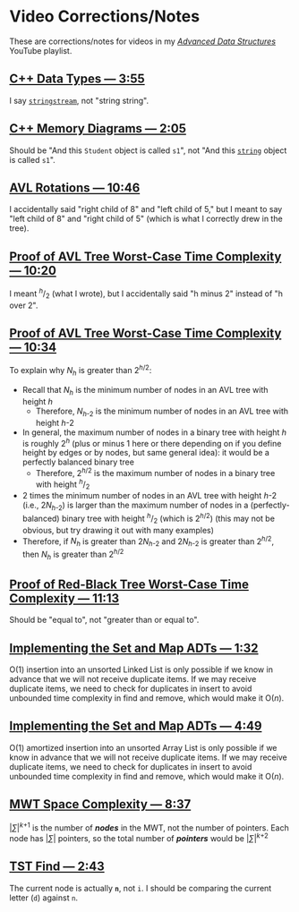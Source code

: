 # Video Corrections/Notes
These are corrections/notes for videos in my [*Advanced Data Structures*](https://www.youtube.com/playlist?list=PLM_KIlU0WoXmkV4QB1Dg8PtJaHTdWHwRS) YouTube playlist.

## [C++ Data Types — 3:55](https://youtu.be/HvMd5G_LAHE?t=235)
I say [`stringstream`](http://www.cplusplus.com/reference/sstream/stringstream/stringstream/), not "string string".

## [C++ Memory Diagrams — 2:05](https://youtu.be/Fv1PmkgQbeU?t=125)
Should be "And this `Student` object is called `s1`", not "And this [`string`](https://www.cplusplus.com/reference/string/string/) object is called `s1`".

## [AVL Rotations — 10:46](https://youtu.be/xzmLuS0ZJmA?t=646)
I accidentally said "right child of 8" and "left child of 5," but I meant to say "left child of 8" and "right child of 5" (which is what I correctly drew in the tree).

## [Proof of AVL Tree Worst-Case Time Complexity — 10:20](https://youtu.be/hUzRX1LzGXI?t=620)
I meant <sup>*h*</sup>/<sub>2</sub> (what I wrote), but I accidentally said "h minus 2" instead of "h over 2".

## [Proof of AVL Tree Worst-Case Time Complexity — 10:34](https://youtu.be/hUzRX1LzGXI?t=634)
To explain why *N<sub>h</sub>* is greater than 2<sup>*h*/2</sup>:
* Recall that *N<sub>h</sub>* is the minimum number of nodes in an AVL tree with height *h*
  * Therefore, *N*<sub>*h*-2</sub> is the minimum number of nodes in an AVL tree with height *h*-2
* In general, the maximum number of nodes in a binary tree with height *h* is roughly 2<sup>*h*</sup> (plus or minus 1 here or there depending on if you define height by edges or by nodes, but same general idea): it would be a perfectly balanced binary tree
  * Therefore, 2<sup>*h*/2</sup> is the maximum number of nodes in a binary tree with height <sup>*h*</sup>/<sub>2</sub>
* 2 times the minimum number of nodes in an AVL tree with height *h*-2 (i.e., 2*N*<sub>*h*-2</sub>) is larger than the maximum number of nodes in a (perfectly-balanced) binary tree with height <sup>*h*</sup>/<sub>2</sub> (which is 2<sup>*h*/2</sup>) (this may not be obvious, but try drawing it out with many examples)
* Therefore, if *N<sub>h</sub>* is greater than 2*N*<sub>*h*-2</sub> and 2*N*<sub>*h*-2</sub> is greater than 2<sup>*h*/2</sup>, then *N<sub>h</sub>* is greater than 2<sup>*h*/2</sup>

## [Proof of Red-Black Tree Worst-Case Time Complexity — 11:13](https://youtu.be/aRkE7DmVbCE?t=673)
Should be "equal to", not "greater than or equal to".

## [Implementing the Set and Map ADTs — 1:32](https://youtu.be/BbHf6N-DJRo?t=92)
O(1) insertion into an unsorted Linked List is only possible if we know in advance that we will not receive duplicate items. If we may receive duplicate items, we need to check for duplicates in insert to avoid unbounded time complexity in find and remove, which would make it O(*n*).

## [Implementing the Set and Map ADTs — 4:49](https://youtu.be/BbHf6N-DJRo?t=289)
O(1) amortized insertion into an unsorted Array List is only possible if we know in advance that we will not receive duplicate items. If we may receive duplicate items, we need to check for duplicates in insert to avoid unbounded time complexity in find and remove, which would make it O(*n*).

## [MWT Space Complexity — 8:37](https://youtu.be/e-Fie3g62H8?t=517)
|*∑*|<sup>*k*+1</sup> is the number of ***nodes*** in the MWT, not the number of pointers. Each node has |*∑*| pointers, so the total number of ***pointers*** would be |*∑*|<sup>*k*+2</sup>

## [TST Find — 2:43](https://youtu.be/mAOnwl3--wg?t=163)
The current node is actually **`n`**, not `i`. I should be comparing the current letter (`d`) against `n`.
